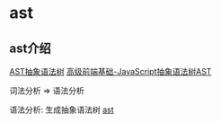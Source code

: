 # ast

## ast介绍

[AST抽象语法树](https://segmentfault.com/a/1190000016231512)
[高级前端基础-JavaScript抽象语法树AST](https://juejin.cn/post/6844903798347939853)

词法分析 =>  语法分析

语法分析: 生成抽象语法树
[ast](https://resources.jointjs.com/demos/javascript-ast)